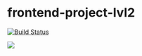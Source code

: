 # frontend-project-lvl2

[![Build Status](https://travis-ci.org/kazakova-liza/frontend-project-lvl2.svg?branch=master)](https://travis-ci.org/kazakova-liza/frontend-project-lvl2)

![](https://github.com/kazakova-liza/frontend-project-lvl2/workflows/.github/workflows/main/badge.svg)
